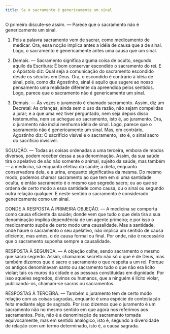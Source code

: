 ```yaml
---
title: Se o sacramento é genericamente um sinal
---
```


O primeiro discute-se assim. — Parece que o sacramento não é genericamente um sinal.  

1. Pois a palavra sacramento vem de sacrar, como medicamento de medicar. Ora, essa noção implica antes a idéia de causa que a de sinal. Logo, o sacramento é genericamente antes uma causa que um sinal.  

2. Demais. — Sacramento significa alguma coisa de oculto, segundo aquilo da Escritura: É bom conservar escondido o sacramento do rei. E o Apóstolo diz: Qual seja a comunicação do sacramento escondido desde os séculos em Deus. Ora, o escondido é contrário à idéia de sinal, pois, como diz Agostinho, sinal é aquilo que sugere ao nosso pensamento uma realidade diferente da apreendida pelos sentidos. Logo, parece que o sacramento não é genericamente um sinal.  

3. Demais. — Às vezes o juramento é chamado sacramento. Assim, diz um Decretal: As crianças, ainda sem o uso da razão, não sejam compelidas a jurar; e a que uma vez tiver perguntado, nem seja depois disso testemunha, nem se achegue ao sacramento, isto é, ao juramento. Ora, o juramento não inclui nenhuma idéia de sinal. Logo, parece que o sacramento não é genericamente um sinal.  Mas, em contrário, Agostinho diz: O sacrifício visível é o sacramento, isto é, o sinal sacro do sacrifício invisível.  

SOLUÇÃO. — Todas as coisas ordenadas a uma terceira, embora de modos diversos, podem receber dessa a sua denominação. Assim, da sua saúde tira o apelativo de são não somente o animal, sujeito da saúde, mas também — a medicina, sã enquanto efetiva da saúde; a dieta, enquanto conservadora dela, e a urina, enquanto significativa da mesma. Do mesmo modo, podemos chamar sacramento ao que tem em si uma santidade oculta, e então sacramento é o mesmo que segredo sacro; ou ao que se ordena de certo modo a essa santidade como causa, ou o sinal ou segundo outra relação qualquer. E neste sentido o sacramento é considerado genericamente como um sinal.  

DONDE A RESPOSTA À PRIMEIRA OBJEÇÃO. — A medicina se comporta como causa eficiente da saúde; donde vem que tudo o que dela tira a sua denominação implica dependência de um agente primeiro; e por isso o medicamento supõe de certo modo uma causalidade. Mas a santidade, onde haure o sacramento o seu apelativo, não implica um sentido de causa eficiente, mas antes, o de causa formal ou final. Por onde, não é necessário que o sacramento suponha sempre a causalidade.  

RESPOSTA À SEGUNDA. — A objeção colhe, sendo sacramento o mesmo que sacro segredo. Assim, chamamos secreto não só o que é de Deus, mas também dizemos que é sacro e sacramento o que respeita a um rei. Porque os antigos denominavam santo ou sacramento tudo o que não era lícito violar; tais os muros da cidade e as pessoas constituídas em dignidade. Por isso aqueles segredos, divinos ou humanos, que a ninguém é lícito violar, publicando-os, chamam-se sacros ou sacramentos.  

RESPOSTAS À TERCEIRA. — Também o juramento tem de certo modo relação com as coisas sagradas, enquanto é uma espécie de contestação feita mediante algo de sagrado. Por isso dizemos que o juramento é um sacramento não no mesmo sentido em que agora nos referimos aos sacramentos. Pois, não é a denominação de sacramento tomada equivocamente, mas em sentido analógico, isto é, segundo a diversidade de relação com um termo determinado, isto é, a causa sagrada.